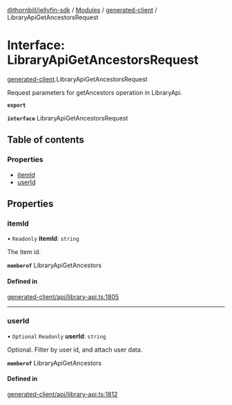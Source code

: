 [@thornbill/jellyfin-sdk](../README.md) / [Modules](../modules.md) / [generated-client](../modules/generated_client.md) / LibraryApiGetAncestorsRequest

# Interface: LibraryApiGetAncestorsRequest

[generated-client](../modules/generated_client.md).LibraryApiGetAncestorsRequest

Request parameters for getAncestors operation in LibraryApi.

**`export`**

**`interface`** LibraryApiGetAncestorsRequest

## Table of contents

### Properties

- [itemId](generated_client.LibraryApiGetAncestorsRequest.md#itemid)
- [userId](generated_client.LibraryApiGetAncestorsRequest.md#userid)

## Properties

### itemId

• `Readonly` **itemId**: `string`

The item id.

**`memberof`** LibraryApiGetAncestors

#### Defined in

[generated-client/api/library-api.ts:1805](https://github.com/thornbill/jellyfin-sdk-typescript/blob/c65c42e/src/generated-client/api/library-api.ts#L1805)

___

### userId

• `Optional` `Readonly` **userId**: `string`

Optional. Filter by user id, and attach user data.

**`memberof`** LibraryApiGetAncestors

#### Defined in

[generated-client/api/library-api.ts:1812](https://github.com/thornbill/jellyfin-sdk-typescript/blob/c65c42e/src/generated-client/api/library-api.ts#L1812)
